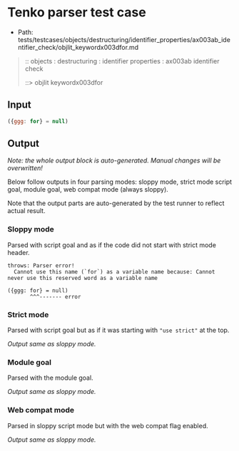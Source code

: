 # Tenko parser test case

- Path: tests/testcases/objects/destructuring/identifier_properties/ax003ab_identifier_check/objlit_keywordx003dfor.md

> :: objects : destructuring : identifier properties : ax003ab identifier check
>
> ::> objlit keywordx003dfor

## Input

`````js
({ggg: for} = null)
`````

## Output

_Note: the whole output block is auto-generated. Manual changes will be overwritten!_

Below follow outputs in four parsing modes: sloppy mode, strict mode script goal, module goal, web compat mode (always sloppy).

Note that the output parts are auto-generated by the test runner to reflect actual result.

### Sloppy mode

Parsed with script goal and as if the code did not start with strict mode header.

`````
throws: Parser error!
  Cannot use this name (`for`) as a variable name because: Cannot never use this reserved word as a variable name

({ggg: for} = null)
       ^^^------- error
`````

### Strict mode

Parsed with script goal but as if it was starting with `"use strict"` at the top.

_Output same as sloppy mode._

### Module goal

Parsed with the module goal.

_Output same as sloppy mode._

### Web compat mode

Parsed in sloppy script mode but with the web compat flag enabled.

_Output same as sloppy mode._

